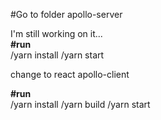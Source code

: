 #Go to folder apollo-server

I'm still working on it... <br />
**#run**  <br />
/yarn install
/yarn start

change to react apollo-client

**#run**  <br />
/yarn install 
/yarn build
/yarn start
